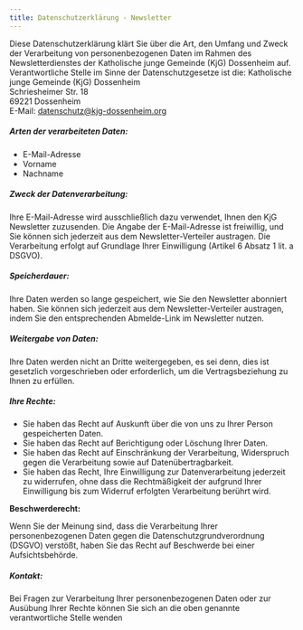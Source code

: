 ```yaml
---
title: Datenschutzerklärung - Newsletter
---
```

Diese Datenschutzerklärung klärt Sie über die Art, den Umfang und Zweck der Verarbeitung von personenbezogenen Daten im Rahmen des Newsletterdienstes der Katholische junge Gemeinde (KjG) Dossenheim auf.  
Verantwortliche Stelle im Sinne der Datenschutzgesetze ist die:
Katholische junge Gemeinde (KjG) Dossenheim  
Schriesheimer Str. 18  
69221 Dossenheim  
E-Mail: datenschutz@kjg-dossenheim.org  

##### Arten der verarbeiteten Daten:  

- E-Mail-Adresse  
- Vorname  
- Nachname  

##### Zweck der Datenverarbeitung:  

Ihre E-Mail-Adresse wird ausschließlich dazu verwendet, Ihnen den KjG Newsletter zuzusenden. Die Angabe der E-Mail-Adresse ist freiwillig, und Sie können sich jederzeit aus dem Newsletter-Verteiler austragen. Die Verarbeitung erfolgt auf Grundlage Ihrer Einwilligung (Artikel 6 Absatz 1 lit. a DSGVO).

##### Speicherdauer:

Ihre Daten werden so lange gespeichert, wie Sie den Newsletter abonniert haben. Sie können sich jederzeit aus dem Newsletter-Verteiler austragen, indem Sie den entsprechenden Abmelde-Link im Newsletter nutzen.

##### Weitergabe von Daten:

Ihre Daten werden nicht an Dritte weitergegeben, es sei denn, dies ist gesetzlich vorgeschrieben oder erforderlich, um die Vertragsbeziehung zu Ihnen zu erfüllen.

##### Ihre Rechte:

- Sie haben das Recht auf Auskunft über die von uns zu Ihrer Person gespeicherten Daten.
- Sie haben das Recht auf Berichtigung oder Löschung Ihrer Daten.
- Sie haben das Recht auf Einschränkung der Verarbeitung, Widerspruch gegen die Verarbeitung sowie auf Datenübertragbarkeit.
- Sie haben das Recht, Ihre Einwilligung zur Datenverarbeitung jederzeit zu widerrufen, ohne dass die Rechtmäßigkeit der aufgrund Ihrer Einwilligung bis zum Widerruf erfolgten Verarbeitung berührt wird.

**Beschwerderecht:**

Wenn Sie der Meinung sind, dass die Verarbeitung Ihrer personenbezogenen Daten gegen die Datenschutzgrundverordnung (DSGVO) verstößt, haben Sie das Recht auf Beschwerde bei einer Aufsichtsbehörde.

##### Kontakt:

Bei Fragen zur Verarbeitung Ihrer personenbezogenen Daten oder zur Ausübung Ihrer Rechte können Sie sich an die oben genannte verantwortliche Stelle wenden